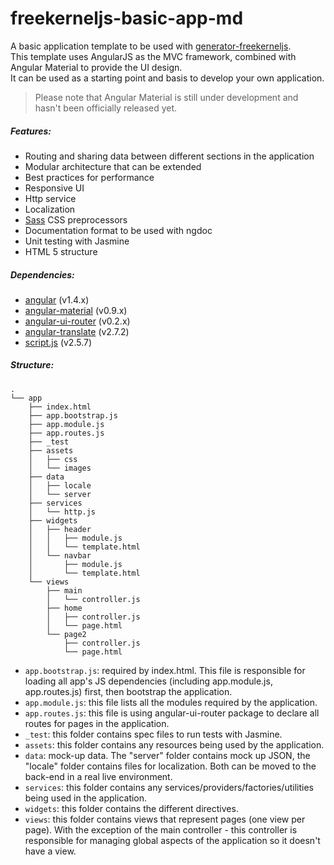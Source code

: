 # freekerneljs-basic-app-md

A basic application template to be used with [generator-freekerneljs](https://github.com/FreeKernelJS/generator-freekerneljs).  
This template uses AngularJS as the MVC framework, combined with Angular Material to provide the UI design.  
It can be used as a starting point and basis to develop your own application.

> Please note that Angular Material is still under development and hasn't been officially released yet.


##### Features:
- Routing and sharing data between different sections in the application
- Modular architecture that can be extended
- Best practices for performance
- Responsive UI
- Http service
- Localization
- <a href="http://sass-lang.com/">Sass</a> CSS preprocessors
- Documentation format to be used with ngdoc
- Unit testing with Jasmine
- HTML 5 structure



##### Dependencies:
- <a href="https://angularjs.org/">angular</a> (v1.4.x)
- <a href="https://github.com/angular/material">angular-material</a> (v0.9.x)
- <a href="https://github.com/angular-ui/ui-router">angular-ui-router</a> (v0.2.x)
- <a href="https://github.com/angular-translate/angular-translate">angular-translate</a> (v2.7.2)
- <a href="https://github.com/ded/script.js/">script.js</a> (v2.5.7)
 


##### Structure:

```
.
└── app
    ├── index.html
    ├── app.bootstrap.js
    ├── app.module.js
    ├── app.routes.js
    ├── _test
    ├── assets
    │   ├── css
    │   └── images
    ├── data
    │   ├── locale
    │   └── server
    ├── services
    │   └── http.js
    ├── widgets
    │   ├── header
    │   │   ├── module.js
    │   │   └── template.html
    │   └── navbar
    │       ├── module.js
    │       └── template.html
    └── views
        ├── main
        │   └── controller.js
        ├── home
        │   ├── controller.js
        │   └── page.html
        └── page2
            ├── controller.js
            └── page.html
```

- `app.bootstrap.js`: required by index.html. This file is responsible for loading all app's JS dependencies (including app.module.js, app.routes.js) first, then bootstrap the application.
- `app.module.js`: this file lists all the modules required by the application.
- `app.routes.js`: this file is using angular-ui-router package to declare all routes for pages in the application.
- `_test`: this folder contains spec files to run tests with Jasmine.
- `assets`:  this folder contains any resources being used by the application.
- `data`: mock-up data. The "server" folder contains mock up JSON, the "locale" folder contains files for localization. Both can be moved to the back-end in a real live environment.
- `services`: this folder contains any services/providers/factories/utilities being used in the application.
- `widgets`: this folder contains the different directives.
- `views`: this folder contains views that represent pages (one view per page). With the exception of the main controller - this controller is responsible for managing global aspects of the application so it doesn't have a view.

